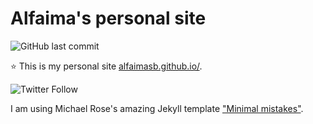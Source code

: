# Alfaima's personal site

![GitHub last commit](https://img.shields.io/github/last-commit/AlfaimaSB/alfaimasb.github.io)

:star: This is my personal site [alfaimasb.github.io/](https://alfaimasb.github.io). 

![Twitter Follow](https://img.shields.io/twitter/follow/AlfaimaSB?style=social)

I am using Michael Rose's amazing Jekyll template ["Minimal mistakes"](https://mmistakes.github.io/minimal-mistakes/).
